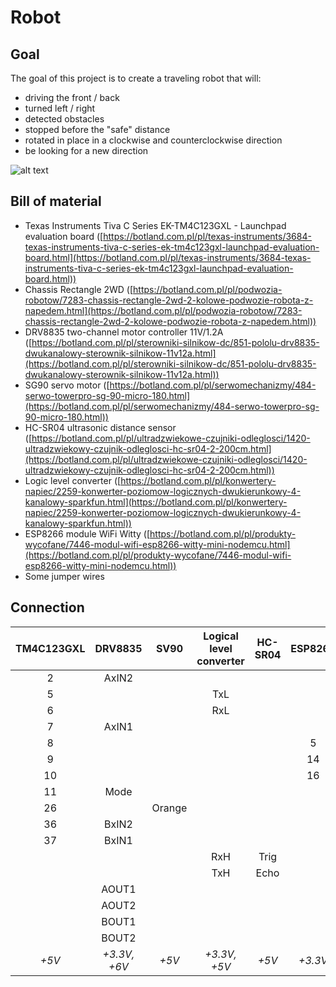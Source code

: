 # Robot

## Goal
The goal of this project is to create a traveling robot that will:
- driving the front / back
- turned left / right
- detected obstacles
- stopped before the "safe" distance
- rotated in place in a clockwise and counterclockwise direction
- be looking for a new direction

![alt text](https://github.com/Angan7a/Robot/blob/master/picture.png)

## Bill of material
- Texas Instruments Tiva C Series EK-TM4C123GXL - Launchpad evaluation board ([https://botland.com.pl/pl/texas-instruments/3684-texas-instruments-tiva-c-series-ek-tm4c123gxl-launchpad-evaluation-board.html](https://botland.com.pl/pl/texas-instruments/3684-texas-instruments-tiva-c-series-ek-tm4c123gxl-launchpad-evaluation-board.html))
- Chassis Rectangle 2WD ([https://botland.com.pl/pl/podwozia-robotow/7283-chassis-rectangle-2wd-2-kolowe-podwozie-robota-z-napedem.html](https://botland.com.pl/pl/podwozia-robotow/7283-chassis-rectangle-2wd-2-kolowe-podwozie-robota-z-napedem.html))
- DRV8835 two-channel motor controller 11V/1.2A ([https://botland.com.pl/pl/sterowniki-silnikow-dc/851-pololu-drv8835-dwukanalowy-sterownik-silnikow-11v12a.html](https://botland.com.pl/pl/sterowniki-silnikow-dc/851-pololu-drv8835-dwukanalowy-sterownik-silnikow-11v12a.html))
- SG90 servo motor ([https://botland.com.pl/pl/serwomechanizmy/484-serwo-towerpro-sg-90-micro-180.html](https://botland.com.pl/pl/serwomechanizmy/484-serwo-towerpro-sg-90-micro-180.html))
- HC-SR04 ultrasonic distance sensor ([https://botland.com.pl/pl/ultradzwiekowe-czujniki-odleglosci/1420-ultradzwiekowy-czujnik-odleglosci-hc-sr04-2-200cm.html](https://botland.com.pl/pl/ultradzwiekowe-czujniki-odleglosci/1420-ultradzwiekowy-czujnik-odleglosci-hc-sr04-2-200cm.html))
- Logic level converter ([https://botland.com.pl/pl/konwertery-napiec/2259-konwerter-poziomow-logicznych-dwukierunkowy-4-kanalowy-sparkfun.html](https://botland.com.pl/pl/konwertery-napiec/2259-konwerter-poziomow-logicznych-dwukierunkowy-4-kanalowy-sparkfun.html))
- ESP8266 module WiFi Witty ([https://botland.com.pl/pl/produkty-wycofane/7446-modul-wifi-esp8266-witty-mini-nodemcu.html](https://botland.com.pl/pl/produkty-wycofane/7446-modul-wifi-esp8266-witty-mini-nodemcu.html))
- Some jumper wires

## Connection
| TM4C123GXL | DRV8835    | SV90  | Logical level converter | HC-SR04 | ESP8266 | Motors|
|:----------:|:----------:|:-----:|:-----------------------:|:-------:|:-------:|:-----:|
| 2          | AxIN2      |       |                         |         |         |       |
| 5          |            |       | TxL                     |         |         |       |
| 6          |            |       | RxL                     |         |         |       |
| 7          | AxIN1      |       |                         |         |         |       |
| 8          |            |       |                         |         | 5       |       |
| 9          |            |       |                         |         | 14      |       |
| 10         |            |       |                         |         | 16      |       |
| 11         | Mode       |       |                         |         |         |       |
| 26         |            | Orange|                         |         |         |       |
| 36         | BxIN2      |       |                         |         |         |       |
| 37         | BxIN1      |       |                         |         |         |       |
|            |            |       | RxH                     | Trig    |         |       |         
|            |            |       | TxH                     | Echo    |         |       |         
|            | AOUT1      |       |                         |         |         | DC1   |         
|            | AOUT2      |       |                         |         |         | DC1   |         
|            | BOUT1      |       |                         |         |         | DC2   |         
|            | BOUT2      |       |                         |         |         | DC2   |        
| *+5V*      |*+3.3V, +6V*|*+5V*  |*+3.3V, +5V*             |*+5V*    |*+3.3V*  |*+6V*  |

